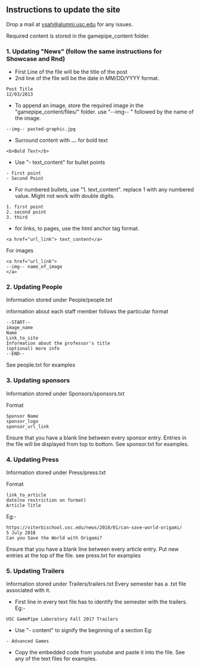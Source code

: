 ## Instructions to update the site
Drop a mail at vsah@alumni.usc.edu for any issues.

Required content is stored in the gamepipe_content folder.

### 1. Updating "News" (follow the same instructions for Showcase and Rnd)
- First Line of the file will be the title of the post
- 2nd line of the file will be the date in MM/DD/YYYY format.
```
Post Title
12/03/2013
```
- To append an image, store the required image in the "gamepipe_content/files/" folder. use "--img-- " followed by the  name of the image.
```
--img-- pasted-graphic.jpg
```
- Surround content with <b>...</b> for bold text
```
<b>Bold Text</b>
```

- Use "- text_content" for bullet points
```
- First point
- Second Point
```

- For numbered bullets, use "1. text_content". replace 1 with any numbered value. Might not work with double digits.
```
1. first point
2. second point
3. third
```

- for links, to pages, use the html anchor tag format.
```
<a href="url_link"> text_content</a>
```
For images
```
<a href="url_link">
--img-- name_of_image
</a>
```

### 2. Updating People
Information stored under People/people.txt

information about each staff member follows the particular format
```
--START--
image_name
Name
Link_to_site
Information about the professor's title
(optional) more info
--END--
```
See people.txt for examples

### 3. Updating sponsors
Information stored under Sponsors/sponsors.txt

Format
```
Sponsor Name
sponsor_logo
sponsor_url_link
```
Ensure that you have a blank line between every sponsor entry.
Entries in the file will be displayed from top to bottom.
See sponsor.txt for examples.

### 4. Updating Press
Information stored under Press/press.txt

Format
```
link_to_article
date(no restriction on format)
Article Title
```
Eg:-
```
https://viterbischool.usc.edu/news/2018/01/can-save-world-origami/
5 July 2018
Can you Save the World with Origami?
```
Ensure that you have a blank line between every article entry.
Put new entries at the top of the file.
see press.txt for examples

### 5. Updating Trailers
Information stored under Trailers/trailers.txt
Every semester has a .txt file associated with it.

- First line in every text file has to identify the semester with the trailers.
Eg:-
```
USC GamePipe Laboratory Fall 2017 Trailers
```
- Use "- content" to signify the beginning of a section
Eg:
```
- Advanced Games
```
- Copy the embedded code from youtube and paste it into the file.
See any of the text files for examples.